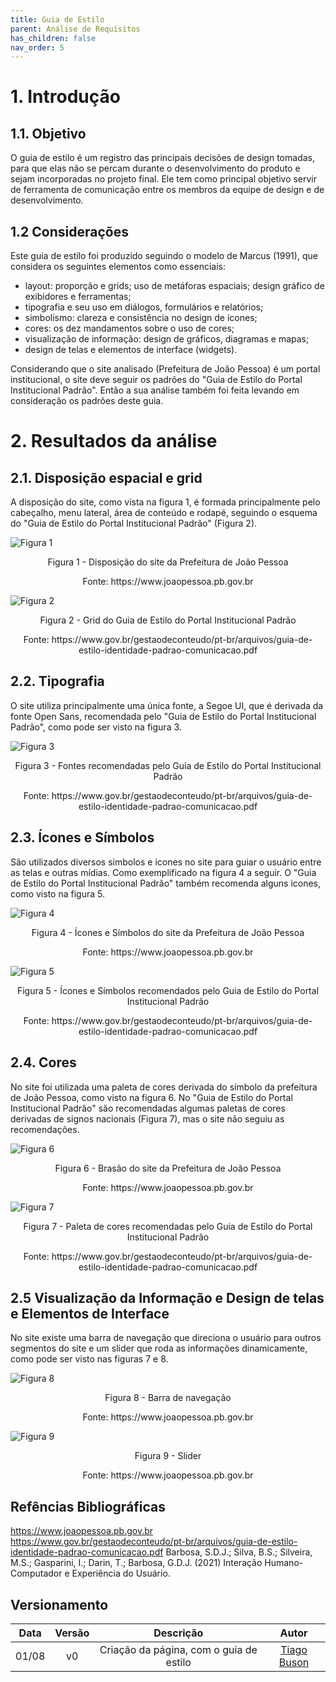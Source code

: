 ```yaml
---
title: Guia de Estilo
parent: Análise de Requisitos
has_children: false
nav_order: 5
---
```


# 1. Introdução
## 1.1. Objetivo

O guia de estilo é um registro das principais decisões de design tomadas, 
para que elas não se percam durante o desenvolvimento do produto e sejam 
incorporadas no projeto final. Ele tem como principal objetivo servir de 
ferramenta de comunicação entre os membros da equipe de design e de 
desenvolvimento.

## 1.2 Considerações

Este guia de estilo foi produzido seguindo o modelo de Marcus (1991), que 
considera os seguintes elementos como essenciais: 

- layout: proporção e grids; uso de metáforas espaciais; design gráfico de exibidores e ferramentas; 
- tipografia e seu uso em diálogos, formulários e relatórios;
- simbolismo: clareza e consistência no design de ícones;
- cores: os dez mandamentos sobre o uso de cores;
- visualização de informação: design de gráficos, diagramas e mapas;
- design de telas e elementos de interface (widgets).

Considerando que o site analisado (Prefeitura de João Pessoa) é um portal institucional,
o site deve seguir os padrões do "Guia de Estilo do Portal Institucional Padrão". Então 
a sua análise também foi feita levando em consideração os padrões deste guia.

# 2. Resultados da análise
## 2.1. Disposição espacial e grid

A disposição do site, como vista na figura 1, é formada principalmente pelo cabeçalho, 
menu lateral, área de conteúdo e rodapé, seguindo o esquema do "Guia de Estilo do Portal Institucional Padrão" (Figura 2).

![Figura 1](../assets/guiaDeEstilo/Fig1.png)
<p align="center"> Figura 1 - Disposição do site da Prefeitura de João Pessoa</p>
<p align="center"> Fonte: https://www.joaopessoa.pb.gov.br</p>

![Figura 2](../assets/guiaDeEstilo/Fig2.png)
<p align="center"> Figura 2 - Grid do Guia de Estilo do Portal Institucional Padrão</p>
<p align="center"> Fonte: https://www.gov.br/gestaodeconteudo/pt-br/arquivos/guia-de-estilo-identidade-padrao-comunicacao.pdf</p>

## 2.2. Tipografia

O site utiliza principalmente uma única fonte, a Segoe UI, que é derivada da fonte 
Open Sans, recomendada pelo "Guia de Estilo do Portal Institucional Padrão", como pode ser visto na figura 3.

![Figura 3](../assets/guiaDeEstilo/Fig3.png)
<p align="center"> Figura 3 - Fontes recomendadas pelo Guia de Estilo do Portal Institucional Padrão</p>
<p align="center"> Fonte: https://www.gov.br/gestaodeconteudo/pt-br/arquivos/guia-de-estilo-identidade-padrao-comunicacao.pdf</p>


## 2.3. Ícones e Símbolos

São utilizados diversos simbolos e icones no site para guiar o usuário entre as telas e outras mídias.
Como exemplificado na figura 4 a seguir.
O "Guia de Estilo do Portal Institucional Padrão" também recomenda alguns icones, como visto na figura 5.

![Figura 4](../assets/guiaDeEstilo/Fig4.png)
<p align="center"> Figura 4 - Ícones e Símbolos do site da Prefeitura de João Pessoa</p>
<p align="center"> Fonte: https://www.joaopessoa.pb.gov.br</p>

![Figura 5](../assets/guiaDeEstilo/Fig5.png)
<p align="center"> Figura 5 - Ícones e Símbolos recomendados pelo Guia de Estilo do Portal Institucional Padrão</p>
<p align="center"> Fonte: https://www.gov.br/gestaodeconteudo/pt-br/arquivos/guia-de-estilo-identidade-padrao-comunicacao.pdf</p>

## 2.4. Cores

No site foi utilizada uma paleta de cores derivada do símbolo da prefeitura de João Pessoa, como visto na figura 6. 
No "Guia de Estilo do Portal Institucional Padrão" são recomendadas algumas paletas de cores derivadas de signos nacionais (Figura 7), mas o site não seguiu as recomendações.

![Figura 6](../assets/guiaDeEstilo/Fig6.png)
<p align="center"> Figura 6 - Brasão do site da Prefeitura de João Pessoa</p>
<p align="center"> Fonte: https://www.joaopessoa.pb.gov.br</p>

![Figura 7](../assets/guiaDeEstilo/Fig7.png)
<p align="center"> Figura 7 - Paleta de cores recomendadas pelo Guia de Estilo do Portal Institucional Padrão</p>
<p align="center"> Fonte: https://www.gov.br/gestaodeconteudo/pt-br/arquivos/guia-de-estilo-identidade-padrao-comunicacao.pdf</p>

## 2.5 Visualização da Informação e Design de telas e Elementos de Interface

No site existe uma barra de navegação que direciona o usuário para outros segmentos do site 
e um slider que roda as informações dinamicamente, como pode ser visto nas figuras 7 e 8.

![Figura 8](../assets/guiaDeEstilo/Fig8.png)
<p align="center"> Figura 8 - Barra de navegação</p>
<p align="center"> Fonte: https://www.joaopessoa.pb.gov.br</p>

![Figura 9](../assets/guiaDeEstilo/Fig9.png)
<p align="center"> Figura 9 - Slider</p>
<p align="center"> Fonte: https://www.joaopessoa.pb.gov.br</p>

## Refências Bibliográficas

https://www.joaopessoa.pb.gov.br
https://www.gov.br/gestaodeconteudo/pt-br/arquivos/guia-de-estilo-identidade-padrao-comunicacao.pdf
Barbosa, S.D.J.; Silva, B.S.; Silveira, M.S.; Gasparini, I.; Darin, T.; Barbosa, G.D.J. (2021) Interação Humano-Computador e Experiência do Usuário.

## Versionamento

| Data  | Versão |                Descrição                |                    Autor                     |
| :---: | :----: | :-------------------------------------: | :------------------------------------------: |
| 01/08 |   v0   | Criação da página, com o guia de estilo | [Tiago Buson](https://github.com/TiagoBuson) |